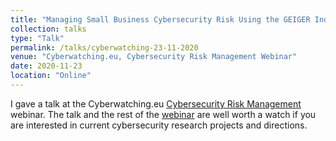 ```yaml
---
title: "Managing Small Business Cybersecurity Risk Using the GEIGER Indicator"
collection: talks
type: "Talk"
permalink: /talks/cyberwatching-23-11-2020
venue: "Cyberwatching.eu, Cybersecurity Risk Management Webinar"
date: 2020-11-23
location: "Online"
---
```


I gave a talk at the Cyberwatching.eu [Cybersecurity Risk Management](https://www.cyberwatching.eu/cybersecurity-risk-management-how-strengthen-resilience-and-adapt-2021) webinar. The talk and the rest of the [webinar](https://youtu.be/YHDSkCpmGBQ) are well worth a watch if you are interested in current cybersecurity research projects and directions.
